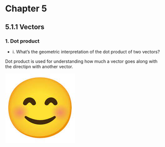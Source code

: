 # Chapter 5

## 5.1.1 Vectors

### 1. Dot product

* i.  What’s the geometric interpretation of the dot product of two vectors?

Dot product is used for understanding how much a vector goes along with the directipn with another vector.

![Alt text](image-1.png)